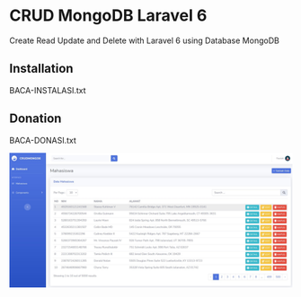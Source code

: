 # CRUD MongoDB Laravel 6
Create Read Update and Delete with Laravel 6 using Database MongoDB

## Installation
BACA-INSTALASI.txt

## Donation
BACA-DONASI.txt

![](screenshot.jpg)